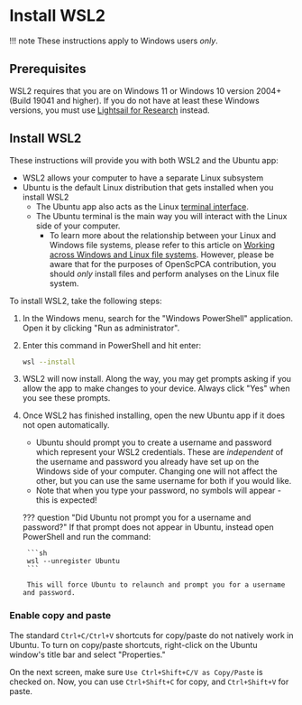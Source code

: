 
# Install WSL2

!!! note
    These instructions apply to Windows users _only_.


## Prerequisites

WSL2 requires that you are on Windows 11 or Windows 10 version 2004+ (Build 19041 and higher).
If you do not have at least these Windows versions, you must use [Lightsail for Research](../software-platforms/aws/index.md#lightsail-for-research-virtual-computing-with-aws) instead.


## Install WSL2

These instructions will provide you with both WSL2 and the Ubuntu app:

- WSL2 allows your computer to have a separate Linux subsystem
- Ubuntu is the default Linux distribution that gets installed when you install WSL2
    - The Ubuntu app also acts as the Linux [terminal interface](../software-platforms/general-tools/using-the-terminal.md).
    - The Ubuntu terminal is the main way you will interact with the Linux side of your computer.
        - To learn more about the relationship between your Linux and Windows file systems, please refer to this article on [Working across Windows and Linux file systems](https://learn.microsoft.com/en-us/windows/wsl/filesystems).
        However, please be aware that for the purposes of OpenScPCA contribution, you should _only_ install files and perform analyses on the Linux file system.

To install WSL2, take the following steps:

1. In the Windows menu, search for the "Windows PowerShell" application.
Open it by clicking "Run as administrator".

1. Enter this command in PowerShell and hit enter:

    ```sh
    wsl --install
    ```

2. WSL2 will now install.
Along the way, you may get prompts asking if you allow the app to make changes to your device.
Always click "Yes" when you see these prompts.

1. Once WSL2 has finished installing, open the new Ubuntu app if it does not open automatically.
    - Ubuntu should prompt you to create a username and password which represent your WSL2 credentials.
      These are _independent_ of the username and password you already have set up on the Windows side of your computer.
      Changing one will not affect the other, but you can use the same username for both if you would like.
    - Note that when you type your password, no symbols will appear - this is expected!

    ??? question "Did Ubuntu not prompt you for a username and password?"
        If that prompt does not appear in Ubuntu, instead open PowerShell and run the command:

        ```sh
        wsl --unregister Ubuntu
        ```

        This will force Ubuntu to relaunch and prompt you for a username and password.

### Enable copy and paste

The standard `Ctrl+C/Ctrl+V` shortcuts for copy/paste do not natively work in Ubuntu.
To turn on copy/paste shortcuts, right-click on the Ubuntu window's title bar and select "Properties."

On the next screen, make sure `Use Ctrl+Shift+C/V as Copy/Paste` is checked on.
Now, you can use `Ctrl+Shift+C` for copy, and `Ctrl+Shift+V` for paste.
